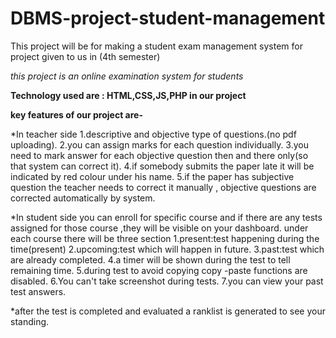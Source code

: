 # DBMS-project-student-management

This project will be for making a student exam management system for project given to us in (4th semester)

*this project is an online examination system for students*

__Technology used are : HTML,CSS,JS,PHP in our project__

__key features of our project are-__

*In teacher side
1.descriptive and objective type of questions.(no pdf uploading).
2.you can assign marks for each question  individually.
3.you need to mark answer for each objective question then and there only(so that system can correct it).
4.if somebody submits the paper late it will be indicated by red colour under his name.
5.if the paper has subjective question the teacher needs to correct it manually , objective questions are corrected automatically by system.



*In student side
you can enroll for specific course and if there are any tests assigned for those course ,they will be visible on your dashboard.
under each course there will be three section
1.present:test happening during the time(present)
2.upcoming:test which will happen in future.
3.past:test which are already completed.
4.a timer will be shown during the test to tell remaining time.
5.during test to avoid copying copy -paste functions are disabled.
6.You can't take screenshot during tests.
7.you can view your past test answers.

*after the test is completed and evaluated a ranklist is generated to see your standing.


